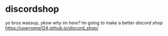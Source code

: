 # discordshop
yo bros wassup, *ykow why im here?*
im going to make a better *discord shop*
https://usernqme124.github.io/discord_shop/
